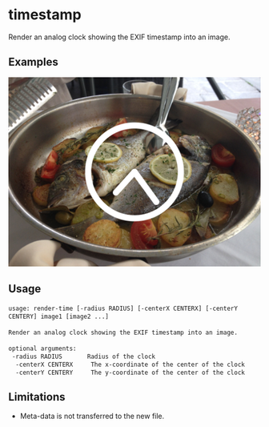 timestamp
=========

Render an analog clock showing the EXIF timestamp into an image.

Examples
--------

![Large Clock](graphics/timestamp.jpg)

Usage
-----

```
usage: render-time [-radius RADIUS] [-centerX CENTERX] [-centerY CENTERY] image1 [image2 ...]

Render an analog clock showing the EXIF timestamp into an image.

optional arguments:
 -radius RADIUS       Radius of the clock
  -centerX CENTERX     The x-coordinate of the center of the clock
  -centerY CENTERY     The y-coordinate of the center of the clock
```

Limitations
-----------
- Meta-data is not transferred to the new file.
